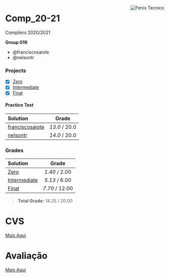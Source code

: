 <a href="http://fenix.tecnico.ulisboa.pt"><img align="right" src="https://fenix.tecnico.ulisboa.pt/api/bennu-portal/configuration/logo" alt="Fenix Tecnico"></a>

# Comp_20-21

Compilers 2020/2021

**Group 019**

- @franciscosaiote
- @nelsontr

### Projects
- [x] [Zero](https://github.com/nelsontr/Comp_20-21/tree/project_zero)
- [x] [Intermediate](https://github.com/nelsontr/Comp_20-21/tree/project_intermediate)
- [x] [Final](https://github.com/nelsontr/Comp_20-21/tree/project_final)

#### Practice Test
| Solution          | Grade                 |
| :-----------------| :-------------------: |
| [franciscosaiote](https://github.com/nelsontr/Comp_20-21/tree/saioteTP)			| *13.0* / 20.0 |
| [nelsontr](https://github.com/nelsontr/Comp_20-21/tree/nelsonTP)	          | *14.0* / 20.0 |

### Grades
| Solution          | Grade 				|
| :-----------------| :-------------------: |
| [Zero](https://github.com/nelsontr/Comp_20-21/tree/project_zero)			| *1.40* / 2.00           |
| [Intermediate](https://github.com/nelsontr/Comp_20-21/tree/project_intermediate)	| *5.13* / 6.00           |
| [Final](https://github.com/nelsontr/Comp_20-21/tree/project_final)         | *7.70* / 12.00           |

> **Total Grade:** *14.25* / 20.00 


# CVS

[Mais Aqui](CVS.md)


# Avaliação

[Mais Aqui](Avaliacao.md)
